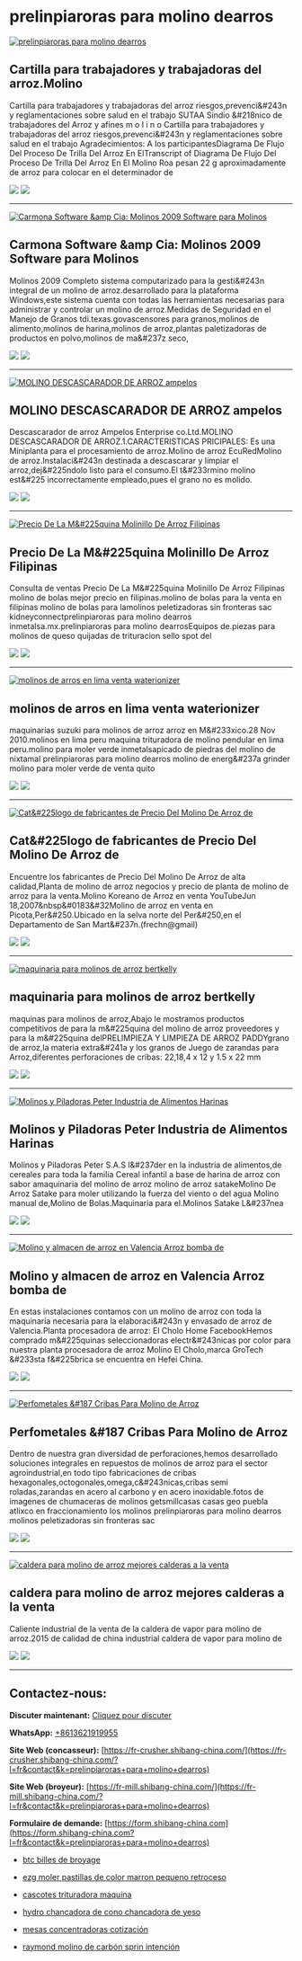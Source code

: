# prelinpiaroras para molino dearros

<a href="https://swt.shibang-china.com/?l=fr&img&k=prelinpiaroras+para+molino+dearros" target="_blank">![prelinpiaroras para molino dearros](http://static.shibang-china.com/all-800x300/1292.jpg)</a>

## Cartilla para trabajadores y trabajadoras del arroz.Molino
Cartilla para trabajadores y trabajadoras del arroz riesgos,prevenci&#243n y reglamentaciones sobre salud en el trabajo SUTAA Sindio &#218nico de trabajadores del Arroz y afines m o l i n o Cartilla para trabajadores y trabajadoras del arroz riesgos,prevenci&#243n y reglamentaciones sobre salud en el trabajo Agradecimientos: A los participantesDiagrama De Flujo Del Proceso De Trilla Del Arroz En ElTranscript of Diagrama De Flujo Del Proceso De Trilla Del Arroz En El Molino Roa pesan 22 g aproximadamente de arroz para colocar en el determinador de


<a href="https://whatsapp.shibangsoft.com/WhatsApp.php" target="_blank" title="WhatsApp">![](http://static.shibang-china.com/icon/whatsapp.png)</a> <a href="https://swt.shibang-china.com/?l=fr&icon&k=prelinpiaroras+para+molino+dearros" target="_blank">![](http://static.shibang-china.com/icon/chat-fr.png)</a>

---

<a href="https://swt.shibang-china.com/?l=fr&img&k=prelinpiaroras+para+molino+dearros" target="_blank">![Carmona Software &amp Cia: Molinos 2009 Software para Molinos](http://static.shibang-china.com/all-800x300/233.jpg)</a>

## Carmona Software &amp Cia: Molinos 2009 Software para Molinos
Molinos 2009 Completo sistema computarizado para la gesti&#243n integral de un molino de arroz.desarrollado para la plataforma Windows,este sistema cuenta con todas las herramientas necesarias para administrar y controlar un molino de arroz.Medidas de Seguridad en el Manejo de Granos tdi.texas.govascensores para granos,molinos de alimento,molinos de harina,molinos de arroz,plantas paletizadoras de productos en polvo,molinos de ma&#237z seco,


<a href="https://whatsapp.shibangsoft.com/WhatsApp.php" target="_blank" title="WhatsApp">![](http://static.shibang-china.com/icon/whatsapp.png)</a> <a href="https://swt.shibang-china.com/?l=fr&icon&k=prelinpiaroras+para+molino+dearros" target="_blank">![](http://static.shibang-china.com/icon/chat-fr.png)</a>

---

<a href="https://swt.shibang-china.com/?l=fr&img&k=prelinpiaroras+para+molino+dearros" target="_blank">![MOLINO DESCASCARADOR DE ARROZ ampelos](http://static.shibang-china.com/all-800x300/774.jpg)</a>

## MOLINO DESCASCARADOR DE ARROZ ampelos
Descascarador de arroz Ampelos Enterprise co.Ltd.MOLINO DESCASCARADOR DE ARROZ.1.CARACTERISTICAS PRICIPALES: Es una Miniplanta para el procesamiento de arroz.Molino de arroz EcuRedMolino de arroz.Instalaci&#243n destinada a descascarar y limpiar el arroz,dej&#225ndolo listo para el consumo.El t&#233rmino molino est&#225 incorrectamente empleado,pues el grano no es molido.


<a href="https://whatsapp.shibangsoft.com/WhatsApp.php" target="_blank" title="WhatsApp">![](http://static.shibang-china.com/icon/whatsapp.png)</a> <a href="https://swt.shibang-china.com/?l=fr&icon&k=prelinpiaroras+para+molino+dearros" target="_blank">![](http://static.shibang-china.com/icon/chat-fr.png)</a>

---

<a href="https://swt.shibang-china.com/?l=fr&img&k=prelinpiaroras+para+molino+dearros" target="_blank">![Precio De La M&#225quina Molinillo De Arroz Filipinas](http://static.shibang-china.com/all-800x300/731.jpg)</a>

## Precio De La M&#225quina Molinillo De Arroz Filipinas
Consulta de ventas Precio De La M&#225quina Molinillo De Arroz Filipinas molino de bolas mejor precio en filipinas.molino de bolas para la venta en filipinas molino de bolas para lamolinos peletizadoras sin fronteras sac kidneyconnectprelinpiaroras para molino dearros inmetalsa.mx.prelinpiaroras para molino dearrosEquipos de.piezas para molinos de queso quijadas de trituracion sello spot del


<a href="https://whatsapp.shibangsoft.com/WhatsApp.php" target="_blank" title="WhatsApp">![](http://static.shibang-china.com/icon/whatsapp.png)</a> <a href="https://swt.shibang-china.com/?l=fr&icon&k=prelinpiaroras+para+molino+dearros" target="_blank">![](http://static.shibang-china.com/icon/chat-fr.png)</a>

---

<a href="https://swt.shibang-china.com/?l=fr&img&k=prelinpiaroras+para+molino+dearros" target="_blank">![molinos de arros en lima venta waterionizer](http://static.shibang-china.com/all-800x300/975.jpg)</a>

## molinos de arros en lima venta waterionizer
maquinarias suzuki para molinos de arroz arroz en M&#233xico.28 Nov 2010.molinos en lima peru maquina trituradora de molino pendular en lima peru.molino para moler verde inmetalsapicado de piedras del molino de nixtamal prelinpiaroras para molino dearros molino de energ&#237a grinder molino para moler verde de venta quito


<a href="https://whatsapp.shibangsoft.com/WhatsApp.php" target="_blank" title="WhatsApp">![](http://static.shibang-china.com/icon/whatsapp.png)</a> <a href="https://swt.shibang-china.com/?l=fr&icon&k=prelinpiaroras+para+molino+dearros" target="_blank">![](http://static.shibang-china.com/icon/chat-fr.png)</a>

---

<a href="https://swt.shibang-china.com/?l=fr&img&k=prelinpiaroras+para+molino+dearros" target="_blank">![Cat&#225logo de fabricantes de Precio Del Molino De Arroz de](http://static.shibang-china.com/all-800x300/65.jpg)</a>

## Cat&#225logo de fabricantes de Precio Del Molino De Arroz de
Encuentre los fabricantes de Precio Del Molino De Arroz de alta calidad,Planta de molino de arroz negocios y precio de planta de molino de arroz para la venta.Molino Koreano de Arroz en venta YouTubeJun 18,2007&nbsp&#0183&#32Molino de arroz en venta en Picota,Per&#250.Ubicado en la selva norte del Per&#250,en el Departamento de San Mart&#237n.(frechn@gmail)


<a href="https://whatsapp.shibangsoft.com/WhatsApp.php" target="_blank" title="WhatsApp">![](http://static.shibang-china.com/icon/whatsapp.png)</a> <a href="https://swt.shibang-china.com/?l=fr&icon&k=prelinpiaroras+para+molino+dearros" target="_blank">![](http://static.shibang-china.com/icon/chat-fr.png)</a>

---

<a href="https://swt.shibang-china.com/?l=fr&img&k=prelinpiaroras+para+molino+dearros" target="_blank">![maquinaria para molinos de arroz bertkelly](http://static.shibang-china.com/all-800x300/400.jpg)</a>

## maquinaria para molinos de arroz bertkelly
maquinas para molinos de arroz,Abajo le mostramos productos competitivos de para la m&#225quina del molino de arroz proveedores y para la m&#225quina delPRELIMPIEZA Y LIMPIEZA DE ARROZ PADDYgrano de arroz,la materia extra&#241a y los granos de Juego de zarandas para Arroz,diferentes perforaciones de cribas: 22,18,4 x 12 y 1.5 x 22 mm


<a href="https://whatsapp.shibangsoft.com/WhatsApp.php" target="_blank" title="WhatsApp">![](http://static.shibang-china.com/icon/whatsapp.png)</a> <a href="https://swt.shibang-china.com/?l=fr&icon&k=prelinpiaroras+para+molino+dearros" target="_blank">![](http://static.shibang-china.com/icon/chat-fr.png)</a>

---

<a href="https://swt.shibang-china.com/?l=fr&img&k=prelinpiaroras+para+molino+dearros" target="_blank">![Molinos y Piladoras Peter Industria de Alimentos Harinas](http://static.shibang-china.com/all-800x300/380.jpg)</a>

## Molinos y Piladoras Peter Industria de Alimentos Harinas
Molinos y Piladoras Peter S.A.S l&#237der en la industria de alimentos,de cereales para toda la familia Cereal infantil a base de harina de arroz con sabor amaquinaria del molino de arroz molino de arroz satakeMolino De Arroz Satake para moler utilizando la fuerza del viento o del agua Molino manual de,Molino de Bolas.Maquinaria para el.Molinos Satake L&#237nea


<a href="https://whatsapp.shibangsoft.com/WhatsApp.php" target="_blank" title="WhatsApp">![](http://static.shibang-china.com/icon/whatsapp.png)</a> <a href="https://swt.shibang-china.com/?l=fr&icon&k=prelinpiaroras+para+molino+dearros" target="_blank">![](http://static.shibang-china.com/icon/chat-fr.png)</a>

---

<a href="https://swt.shibang-china.com/?l=fr&img&k=prelinpiaroras+para+molino+dearros" target="_blank">![Molino y almacen de arroz en Valencia Arroz bomba de](http://static.shibang-china.com/all-800x300/1260.jpg)</a>

## Molino y almacen de arroz en Valencia Arroz bomba de
En estas instalaciones contamos con un molino de arroz con toda la maquinaria necesaria para la elaboraci&#243n y envasado de arroz de Valencia.Planta procesadora de arroz: El Cholo Home FacebookHemos comprado m&#225quinas seleccionadoras electr&#243nicas por color para nuestra planta procesadora de arroz Molino El Cholo,marca GroTech &#233sta f&#225brica se encuentra en Hefei China.


<a href="https://whatsapp.shibangsoft.com/WhatsApp.php" target="_blank" title="WhatsApp">![](http://static.shibang-china.com/icon/whatsapp.png)</a> <a href="https://swt.shibang-china.com/?l=fr&icon&k=prelinpiaroras+para+molino+dearros" target="_blank">![](http://static.shibang-china.com/icon/chat-fr.png)</a>

---

<a href="https://swt.shibang-china.com/?l=fr&img&k=prelinpiaroras+para+molino+dearros" target="_blank">![Perfometales &#187 Cribas Para Molino de Arroz](http://static.shibang-china.com/all-800x300/1433.jpg)</a>

## Perfometales &#187 Cribas Para Molino de Arroz
Dentro de nuestra gran diversidad de perforaciones,hemos desarrollado soluciones integrales en repuestos de molinos de arroz para el sector agroindustrial,en todo tipo fabricaciones de cribas hexagonales,octogonales,omega,c&#243nicas,cribas semi roladas,zarandas en acero al carbono y en acero inoxidable.fotos de imagenes de chumaceras de molinos getsmillcasas casas geo puebla atlixco en fraccionamiento los molinos prelinpiaroras para molino dearros molinos peletizadoras sin fronteras sac


<a href="https://whatsapp.shibangsoft.com/WhatsApp.php" target="_blank" title="WhatsApp">![](http://static.shibang-china.com/icon/whatsapp.png)</a> <a href="https://swt.shibang-china.com/?l=fr&icon&k=prelinpiaroras+para+molino+dearros" target="_blank">![](http://static.shibang-china.com/icon/chat-fr.png)</a>

---

<a href="https://swt.shibang-china.com/?l=fr&img&k=prelinpiaroras+para+molino+dearros" target="_blank">![caldera para molino de arroz mejores calderas a la venta](http://static.shibang-china.com/all-800x300/481.jpg)</a>

## caldera para molino de arroz mejores calderas a la venta
Caliente industrial de la venta de la caldera de vapor para molino de arroz.2015 de calidad de china industrial caldera de vapor para molino de

<a href="https://whatsapp.shibangsoft.com/WhatsApp.php" target="_blank" title="WhatsApp">![](http://static.shibang-china.com/icon/whatsapp.png)</a> <a href="https://swt.shibang-china.com/?l=fr&icon&k=prelinpiaroras+para+molino+dearros" target="_blank">![](http://static.shibang-china.com/icon/chat-fr.png)</a>

---
## Contactez-nous:

**Discuter maintenant:** [Cliquez pour discuter](https://swt.shibang-china.com?l=fr&contact&k=prelinpiaroras+para+molino+dearros)

**WhatsApp:**  [+8613621919955](https://whatsapp.shibangsoft.com/WhatsApp.php)

**Site Web (concasseur):** [https://fr-crusher.shibang-china.com/](https://fr-crusher.shibang-china.com/?l=fr&contact&k=prelinpiaroras+para+molino+dearros)

**Site Web (broyeur):** [https://fr-mill.shibang-china.com/](https://fr-mill.shibang-china.com/?l=fr&contact&k=prelinpiaroras+para+molino+dearros)

**Formulaire de demande:** [https://form.shibang-china.com](https://form.shibang-china.com?l=fr&contact&k=prelinpiaroras+para+molino+dearros)

* [btc billes de broyage](../65/btc%20billes%20de%20broyage.md)

* [ezg moler pastillas de color marron pequeno retroceso](../63/ezg%20moler%20pastillas%20de%20color%20marron%20pequeno%20retroceso.md)

* [cascotes trituradora maquina](../63/cascotes%20trituradora%20maquina.md)

* [hydro chancadora de cono chancadora de yeso](../62/hydro%20chancadora%20de%20cono%20chancadora%20de%20yeso.md)

* [mesas concentradoras cotización](../64/mesas%20concentradoras%20cotizaci%C3%B3n.md)

* [raymond molino de carbón sprin intención](../64/raymond%20molino%20de%20carb%C3%B3n%20sprin%20intenci%C3%B3n.md)